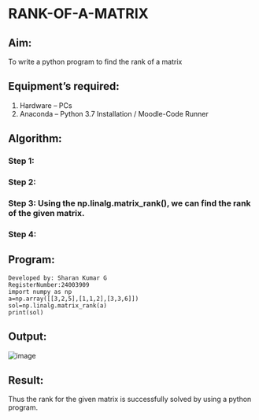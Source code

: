 # RANK-OF-A-MATRIX
## Aim:
To write a python program to find the rank of a matrix
## Equipment’s required:
1. 	Hardware – PCs
2. 	Anaconda – Python 3.7 Installation / Moodle-Code Runner
## Algorithm:
### Step 1: 
### Step 2: 
### Step 3: Using the np.linalg.matrix_rank(), we can find the rank of the given matrix.
### Step 4: 
## Program:
```
Developed by: Sharan Kumar G
RegisterNumber:24003909
import numpy as np
a=np.array([[3,2,5],[1,1,2],[3,3,6]])
sol=np.linalg.matrix_rank(a)
print(sol)
```
## Output:
![image](https://github.com/user-attachments/assets/b62145b1-aa4e-41f6-9747-2d7dca617cb3)

## Result:
Thus the rank for the given matrix is successfully solved by  using a python program.

